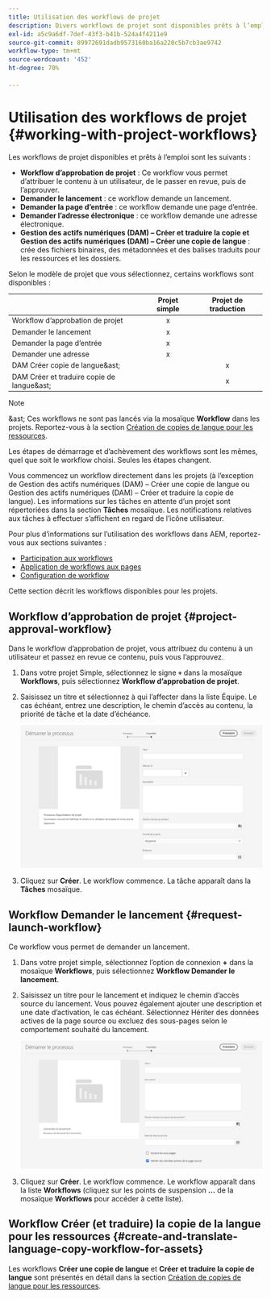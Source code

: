 ```yaml
---
title: Utilisation des workflows de projet
description: Divers workflows de projet sont disponibles prêts à l’emploi.
exl-id: a5c9a6df-7def-43f3-b41b-524a4f4211e9
source-git-commit: 89972691dadb9573160ba16a220c5b7cb3ae9742
workflow-type: tm+mt
source-wordcount: '452'
ht-degree: 70%

---
```


# Utilisation des workflows de projet {#working-with-project-workflows}

Les workflows de projet disponibles et prêts à l’emploi sont les suivants :

* **Workflow d’approbation de projet** : Ce workflow vous permet d’attribuer le contenu à un utilisateur, de le passer en revue, puis de l’approuver.
* **Demander le lancement** : ce workflow demande un lancement.
* **Demander la page d’entrée** : ce workflow demande une page d’entrée.
* **Demander l’adresse électronique** : ce workflow demande une adresse électronique.
* **Gestion des actifs numériques (DAM) – Créer et traduire la copie et Gestion des actifs numériques (DAM) – Créer une copie de langue** : crée des fichiers binaires, des métadonnées et des balises traduits pour les ressources et les dossiers.

Selon le modèle de projet que vous sélectionnez, certains workflows sont disponibles :

|  | **Projet simple** | **Projet de traduction** |
|---|:-:|:-:|
| Workflow d’approbation de projet | x |  |
| Demander le lancement | x |  |
| Demander la page d’entrée | x |  |
| Demander une adresse | x |  |
| DAM Créer copie de langue&amp;ast; |  | x |
| DAM Créer et traduire copie de langue&amp;ast; |  | x |

>[!NOTE]
>
>&amp;ast; Ces workflows ne sont pas lancés via la mosaïque **Workflow** dans les projets. Reportez-vous à la section [Création de copies de langue pour les ressources](/help/sites-cloud/administering/translation/managing-projects.md).

Les étapes de démarrage et d’achèvement des workflows sont les mêmes, quel que soit le workflow choisi. Seules les étapes changent.

Vous commencez un workflow directement dans les projets (à l’exception de Gestion des actifs numériques (DAM) – Créer une copie de langue ou Gestion des actifs numériques (DAM) – Créer et traduire la copie de langue). Les informations sur les tâches en attente d’un projet sont répertoriées dans la section **Tâches** mosaïque. Les notifications relatives aux tâches à effectuer s’affichent en regard de l’icône utilisateur.

Pour plus d’informations sur l’utilisation des workflows dans AEM, reportez-vous aux sections suivantes :

* [Participation aux workflows](/help/sites-cloud/authoring/workflows/participating.md)
* [Application de workflows aux pages](/help/sites-cloud/authoring/workflows/applying.md)
* [Configuration de workflow](/help/sites-cloud/administering/workflows-administering.md)

Cette section décrit les workflows disponibles pour les projets.

## Workflow d’approbation de projet {#project-approval-workflow}

Dans le workflow d’approbation de projet, vous attribuez du contenu à un utilisateur et passez en revue ce contenu, puis vous l’approuvez.

1. Dans votre projet Simple, sélectionnez le signe **`+`** dans la mosaïque **Workflows**, puis sélectionnez **Workflow d’approbation de projet**.
1. Saisissez un titre et sélectionnez à qui l’affecter dans la liste Équipe. Le cas échéant, entrez une description, le chemin d’accès au contenu, la priorité de tâche et la date d’échéance.

   ![Demande d’approbation](/help/sites-cloud/authoring/assets/projects-approval.png)

1. Cliquez sur **Créer**. Le workflow commence. La tâche apparaît dans la **Tâches** mosaïque.

## Workflow Demander le lancement {#request-launch-workflow}

Ce workflow vous permet de demander un lancement.

1. Dans votre projet simple, sélectionnez l’option de connexion **+** dans la mosaïque **Workflows**, puis sélectionnez **Workflow Demander le lancement**.
1. Saisissez un titre pour le lancement et indiquez le chemin d’accès source du lancement. Vous pouvez également ajouter une description et une date d’activation, le cas échéant. Sélectionnez Hériter des données actives de la page source ou excluez des sous-pages selon le comportement souhaité du lancement.

   ![Demander le lancement](/help/sites-cloud/authoring/assets/projects-request-launch.png)

1. Cliquez sur **Créer**. Le workflow commence. Le workflow apparaît dans la liste **Workflows** (cliquez sur les points de suspension **...** de la mosaïque **Workflows** pour accéder à cette liste).

## Workflow Créer (et traduire) la copie de la langue pour les ressources {#create-and-translate-language-copy-workflow-for-assets}

Les workflows **Créer une copie de langue** et **Créer et traduire la copie de langue** sont présentés en détail dans la section [Création de copies de langue pour les ressources](/help/assets/translate-assets.md).
